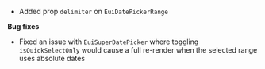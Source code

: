 - Added prop `delimiter` on `EuiDatePickerRange`

**Bug fixes**

- Fixed an issue with `EuiSuperDatePicker` where toggling `isQuickSelectOnly` would cause a full re-render when the selected range uses absolute dates

